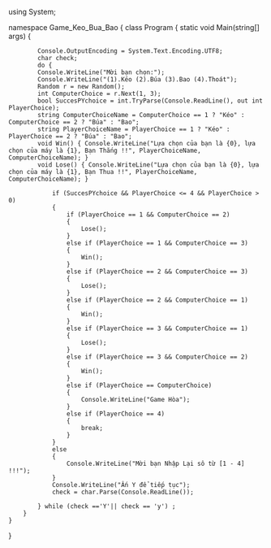 using System;

namespace Game_Keo_Bua_Bao
{
    class Program
    {
        static void Main(string[] args)
        {
            
            Console.OutputEncoding = System.Text.Encoding.UTF8;
            char check;
            do {
            Console.WriteLine("Mời bạn chọn:");
            Console.WriteLine("(1).Kéo (2).Búa (3).Bao (4).Thoát");
            Random r = new Random();
            int ComputerChoice = r.Next(1, 3);
            bool SuccesPYchoice = int.TryParse(Console.ReadLine(), out int PlayerChoice);
            string ComputerChoiceName = ComputerChoice == 1 ? "Kéo" : ComputerChoice == 2 ? "Búa" : "Bao";
            string PlayerChoiceName = PlayerChoice == 1 ? "Kéo" : PlayerChoice == 2 ? "Búa" : "Bao";
            void Win() { Console.WriteLine("Lựa chọn của bạn là {0}, lựa chọn của máy là {1}, Bạn Thắng !!", PlayerChoiceName, ComputerChoiceName); }
            void Lose() { Console.WriteLine("Lựa chọn của bạn là {0}, lựa chọn của máy là {1}, Bạn Thua !!", PlayerChoiceName, ComputerChoiceName); }
            
                if (SuccesPYchoice && PlayerChoice <= 4 && PlayerChoice > 0)
                {
                    if (PlayerChoice == 1 && ComputerChoice == 2)
                    {
                        Lose();
                    }
                    else if (PlayerChoice == 1 && ComputerChoice == 3)
                    {
                        Win();
                    }
                    else if (PlayerChoice == 2 && ComputerChoice == 3)
                    {
                        Lose();
                    }
                    else if (PlayerChoice == 2 && ComputerChoice == 1)
                    {
                        Win();
                    }
                    else if (PlayerChoice == 3 && ComputerChoice == 1)
                    {
                        Lose();
                    }
                    else if (PlayerChoice == 3 && ComputerChoice == 2)
                    {
                        Win();
                    }
                    else if (PlayerChoice == ComputerChoice)
                    {
                        Console.WriteLine("Game Hòa");
                    }
                    else if (PlayerChoice == 4)
                    {
                        break;
                    }
                }
                else
                {
                    Console.WriteLine("Mời bạn Nhập Lại sô từ [1 - 4] !!!");
                }
                Console.WriteLine("Ấn Y để tiếp tục");
                check = char.Parse(Console.ReadLine());

            } while (check =='Y'|| check == 'y') ;
        }
    }
}


